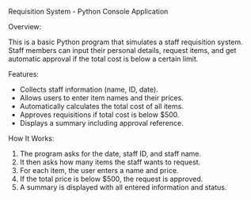 Requisition System - Python Console Application

Overview:

This is a basic Python program that simulates a staff requisition system. 
Staff members can input their personal details, request items, and get 
automatic approval if the total cost is below a certain limit.

Features:

- Collects staff information (name, ID, date).
- Allows users to enter item names and their prices.
- Automatically calculates the total cost of all items.
- Approves requisitions if total cost is below $500.
- Displays a summary including approval reference.

How It Works:

1. The program asks for the date, staff ID, and staff name.
2. It then asks how many items the staff wants to request.
3. For each item, the user enters a name and price.
4. If the total price is below $500, the request is approved.
5. A summary is displayed with all entered information and status.



